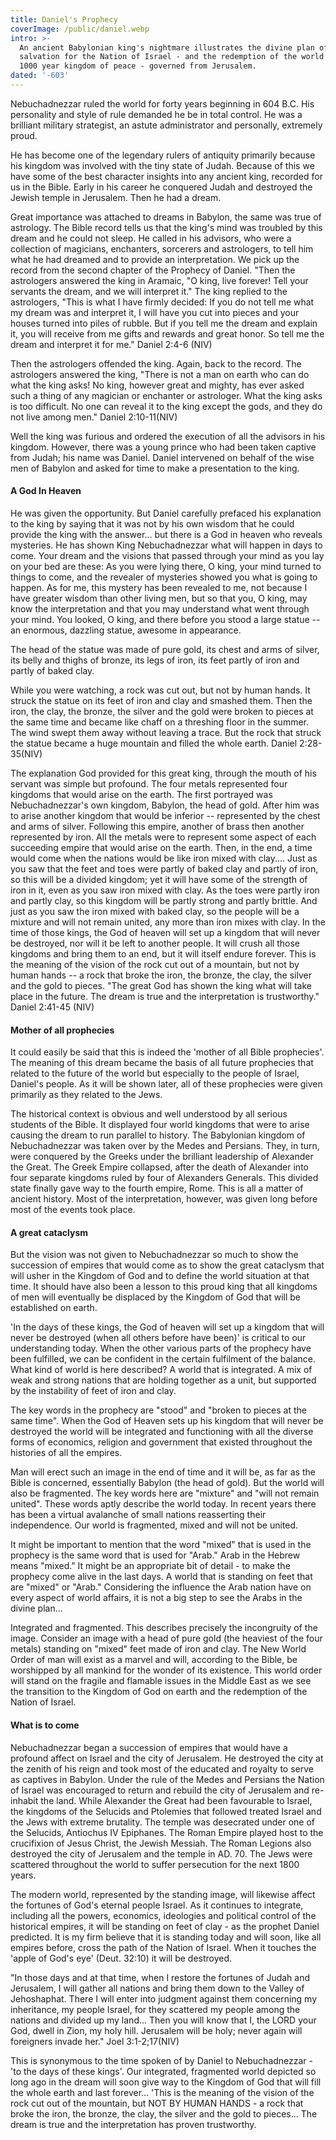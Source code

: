 ```yaml
---
title: Daniel's Prophecy
coverImage: /public/daniel.webp
intro: >-
  An ancient Babylonian king's nightmare illustrates the divine plan of
  salvation for the Nation of Israel - and the redemption of the world through a
  1000 year kingdom of peace - governed from Jerusalem.
dated: '-603'
---
```


Nebuchadnezzar ruled the world for forty years beginning in 604 B.C. His personality and style of rule demanded he be in total control. He was a brilliant military strategist, an astute administrator and personally, extremely proud.

He has become one of the legendary rulers of antiquity primarily because his kingdom was involved with the tiny state of Judah. Because of this we have some of the best character insights into any ancient king, recorded for us in the Bible. Early in his career he conquered Judah and destroyed the Jewish temple in Jerusalem. Then he had a dream.

Great importance was attached to dreams in Babylon, the same was true of astrology. The Bible record tells us that the king's mind was troubled by this dream and he could not sleep. He called in his advisors, who were a collection of magicians, enchanters, sorcerers and astrologers, to tell him what he had dreamed and to provide an interpretation. We pick up the record from the second chapter of the Prophecy of Daniel. "Then the astrologers answered the king in Aramaic, "O king, live forever! Tell your servants the dream, and we will interpret it." The king replied to the astrologers, "This is what I have firmly decided: If you do not tell me what my dream was and interpret it, I will have you cut into pieces and your houses turned into piles of rubble. But if you tell me the dream and explain it, you will receive from me gifts and rewards and great honor. So tell me the dream and interpret it for me." Daniel 2:4-6 (NIV)

Then the astrologers offended the king. Again, back to the record. The astrologers answered the king, "There is not a man on earth who can do what the king asks! No king, however great and mighty, has ever asked such a thing of any magician or enchanter or astrologer. What the king asks is too difficult. No one can reveal it to the king except the gods, and they do not live among men." Daniel 2:10-11(NIV)

Well the king was furious and ordered the execution of all the advisors in his kingdom. However, there was a young prince who had been taken captive from Judah; his name was Daniel. Daniel intervened on behalf of the wise men of Babylon and asked for time to make a presentation to the king.

#### A God In Heaven

He was given the opportunity. But Daniel carefully prefaced his explanation to the king by saying that it was not by his own wisdom that he could provide the king with the answer... but there is a God in heaven who reveals mysteries. He has shown King Nebuchadnezzar what will happen in days to come. Your dream and the visions that passed through your mind as you lay on your bed are these: As you were lying there, O king, your mind turned to things to come, and the revealer of mysteries showed you what is going to happen. As for me, this mystery has been revealed to me, not because I have greater wisdom than other living men, but so that you, O king, may know the interpretation and that you may understand what went through your mind. You looked, O king, and there before you stood a large statue -- an enormous, dazzling statue, awesome in appearance.

The head of the statue was made of pure gold, its chest and arms of silver, its belly and thighs of bronze, its legs of iron, its feet partly of iron and partly of baked clay.

While you were watching, a rock was cut out, but not by human hands. It struck the statue on its feet of iron and clay and smashed them. Then the iron, the clay, the bronze, the silver and the gold were broken to pieces at the same time and became like chaff on a threshing floor in the summer. The wind swept them away without leaving a trace. But the rock that struck the statue became a huge mountain and filled the whole earth. Daniel 2:28-35(NIV)

The explanation God provided for this great king, through the mouth of his servant was simple but profound. The four metals represented four kingdoms that would arise on the earth. The first portrayed was Nebuchadnezzar's own kingdom, Babylon, the head of gold. After him was to arise another kingdom that would be inferior -- represented by the chest and arms of silver. Following this empire, another of brass then another represented by iron. All the metals were to represent some aspect of each succeeding empire that would arise on the earth. Then, in the end, a time would come when the nations would be like iron mixed with clay.... Just as you saw that the feet and toes were partly of baked clay and partly of iron, so this will be a divided kingdom; yet it will have some of the strength of iron in it, even as you saw iron mixed with clay. As the toes were partly iron and partly clay, so this kingdom will be partly strong and partly brittle. And just as you saw the iron mixed with baked clay, so the people will be a mixture and will not remain united, any more than iron mixes with clay. In the time of those kings, the God of heaven will set up a kingdom that will never be destroyed, nor will it be left to another people. It will crush all those kingdoms and bring them to an end, but it will itself endure forever. This is the meaning of the vision of the rock cut out of a mountain, but not by human hands -- a rock that broke the iron, the bronze, the clay, the silver and the gold to pieces. "The great God has shown the king what will take place in the future. The dream is true and the interpretation is trustworthy." Daniel 2:41-45 (NIV)

#### Mother of all prophecies

It could easily be said that this is indeed the 'mother of all Bible prophecies'. The meaning of this dream became the basis of all future prophecies that related to the future of the world but especially to the people of Israel, Daniel's people. As it will be shown later, all of these prophecies were given primarily as they related to the Jews.

The historical context is obvious and well understood by all serious students of the Bible. It displayed four world kingdoms that were to arise causing the dream to run parallel to history. The Babylonian kingdom of Nebuchadnezzar was taken over by the Medes and Persians. They, in turn, were conquered by the Greeks under the brilliant leadership of Alexander the Great. The Greek Empire collapsed, after the death of Alexander into four separate kingdoms ruled by four of Alexanders Generals. This divided state finally gave way to the fourth empire, Rome. This is all a matter of ancient history. Most of the interpretation, however, was given long before most of the events took place.

#### A great cataclysm

But the vision was not given to Nebuchadnezzar so much to show the succession of empires that would come as to show the great cataclysm that will usher in the Kingdom of God and to define the world situation at that time. It should have also been a lesson to this proud king that all kingdoms of men will eventually be displaced by the Kingdom of God that will be established on earth.

'In the days of these kings, the God of heaven will set up a kingdom that will never be destroyed (when all others before have been)' is critical to our understanding today. When the other various parts of the prophecy have been fulfilled, we can be confident in the certain fulfilment of the balance. What kind of world is here described? A world that is integrated. A mix of weak and strong nations that are holding together as a unit, but supported by the instability of feet of iron and clay.

The key words in the prophecy are "stood" and "broken to pieces at the same time". When the God of Heaven sets up his kingdom that will never be destroyed the world will be integrated and functioning with all the diverse forms of economics, religion and government that existed throughout the histories of all the empires.

Man will erect such an image in the end of time and it will be, as far as the Bible is concerned, essentially Babylon (the head of gold). But the world will also be fragmented. The key words here are "mixture" and "will not remain united". These words aptly describe the world today. In recent years there has been a virtual avalanche of small nations reasserting their independence. Our world is fragmented, mixed and will not be united.

It might be important to mention that the word "mixed" that is used in the prophecy is the same word that is used for "Arab." Arab in the Hebrew means "mixed." It might be an appropriate bit of detail - to make the prophecy come alive in the last days. A world that is standing on feet that are "mixed" or "Arab." Considering the influence the Arab nation have on every aspect of world affairs, it is not a big step to see the Arabs in the divine plan...

Integrated and fragmented. This describes precisely the incongruity of the image. Consider an image with a head of pure gold (the heaviest of the four metals) standing on "mixed" feet made of iron and clay. The New World Order of man will exist as a marvel and will, according to the Bible, be worshipped by all mankind for the wonder of its existence. This world order will stand on the fragile and flamable issues in the Middle East as we see the transition to the Kingdom of God on earth and the redemption of the Nation of Israel.

#### What is to come

Nebuchadnezzar began a succession of empires that would have a profound affect on Israel and the city of Jerusalem. He destroyed the city at the zenith of his reign and took most of the educated and royalty to serve as captives in Babylon. Under the rule of the Medes and Persians the Nation of Israel was encouraged to return and rebuild the city of Jerusalem and re-inhabit the land. While Alexander the Great had been favourable to Israel, the kingdoms of the Selucids and Ptolemies that followed treated Israel and the Jews with extreme brutality. The temple was desecrated under one of the Selucids, Antiochus IV Epiphanes. The Roman Empire played host to the crucifixion of Jesus Christ, the Jewish Messiah. The Roman Legions also destroyed the city of Jerusalem and the temple in AD. 70. The Jews were scattered throughout the world to suffer persecution for the next 1800 years.

The modern world, represented by the standing image, will likewise affect the fortunes of God's eternal people Israel. As it continues to integrate, including all the powers, economics, ideologies and political control of the historical empires, it will be standing on feet of clay - as the prophet Daniel predicted. It is my firm believe that it is standing today and will soon, like all empires before, cross the path of the Nation of Israel. When it touches the 'apple of God's eye' (Deut. 32:10) it will be destroyed.

"In those days and at that time, when I restore the fortunes of Judah and Jerusalem, I will gather all nations and bring them down to the Valley of Jehoshaphat. There I will enter into judgment against them concerning my inheritance, my people Israel, for they scattered my people among the nations and divided up my land... Then you will know that I, the LORD your God, dwell in Zion, my holy hill. Jerusalem will be holy; never again will foreigners invade her." Joel 3:1-2;17(NIV)

This is synonymous to the time spoken of by Daniel to Nebuchadnezzar - 'to the days of these kings'. Our integrated, fragmented world depicted so long ago in the dream will soon give way to the Kingdom of God that will fill the whole earth and last forever... 'This is the meaning of the vision of the rock cut out of the mountain, but NOT BY HUMAN HANDS - a rock that broke the iron, the bronze, the clay, the silver and the gold to pieces... The dream is true and the interpretation has proven trustworthy.
